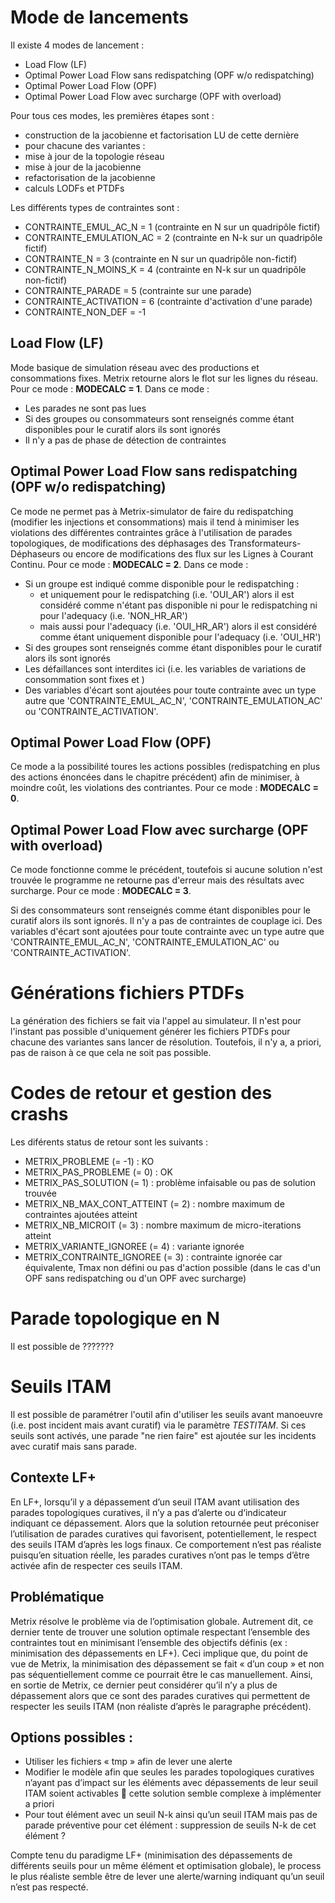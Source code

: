 <style>
r { color: Red }
o { color: Orange }
g { color: Green }
y { color: yellow}
</style>

# Mode de lancements

Il existe 4 modes de lancement :
- Load Flow (LF)
- Optimal Power Load Flow sans redispatching (OPF w/o redispatching)
- Optimal Power Load Flow (OPF)
- Optimal Power Load Flow avec surcharge (OPF with overload)

Pour tous ces modes, les premières étapes sont :
- construction de la jacobienne et factorisation LU de cette dernière
- pour chacune des variantes :
 - mise à jour de la topologie réseau
 - mise à jour de la jacobienne
 - refactorisation de la jacobienne
 - calculs LODFs et PTDFs
 

Les différents types de contraintes sont :
- CONTRAINTE_EMUL_AC_N = 1 (contrainte en N sur un quadripôle fictif)
- CONTRAINTE_EMULATION_AC = 2 (contrainte en N-k sur un quadripôle fictif)
- CONTRAINTE_N = 3 (contrainte en N sur un quadripôle non-fictif)
- CONTRAINTE_N_MOINS_K = 4 (contrainte en N-k sur un quadripôle non-fictif)
- CONTRAINTE_PARADE = 5 (contrainte sur une parade)
- CONTRAINTE_ACTIVATION = 6 (contrainte d'activation d'une parade)
- CONTRAINTE_NON_DEF = -1

## Load Flow (LF)
Mode basique de simulation réseau avec des productions et consommations fixes. Metrix retourne alors le flot sur les lignes du réseau.
Pour ce mode : **MODECALC = 1**.
Dans ce mode :
 - Les parades ne sont pas lues
 - Si des groupes ou consommateurs sont renseignés comme étant disponibles pour le curatif alors ils sont ignorés
 - Il n'y a pas de phase de détection de contraintes

## Optimal Power Load Flow sans redispatching (OPF w/o redispatching)
Ce mode ne permet pas à Metrix-simulator de faire du redispatching (modifier les injections et consommations) mais il tend à minimiser les violations des différentes contraintes grâce à l'utilisation de parades topologiques, de modifications des déphasages des Transformateurs-Déphaseurs ou encore de modifications des flux sur les Lignes à Courant Continu.
Pour ce mode : **MODECALC = 2**.
Dans ce mode :
- Si un groupe est indiqué comme disponible pour le redispatching :
  - et uniquement pour le redispatching (i.e. 'OUI_AR') alors il est considéré comme n'étant pas disponible ni pour le redispatching ni pour l'adequacy (i.e. 'NON_HR_AR')
  - mais aussi pour l'adequacy (i.e. 'OUI_HR_AR') alors il est considéré comme étant uniquement disponible pour l'adequacy (i.e. 'OUI_HR')
- Si des groupes sont renseignés comme étant disponibles pour le curatif alors ils sont ignorés
- Les défaillances sont interdites ici (i.e. les variables de variations de consommation sont fixes et )
- Des variables d'écart sont ajoutées pour toute contrainte avec un type autre que 'CONTRAINTE_EMUL_AC_N', 'CONTRAINTE_EMULATION_AC' ou 'CONTRAINTE_ACTIVATION'.

## Optimal Power Load Flow (OPF)
Ce mode a la possibilité toures les actions possibles (redispatching en plus des actions énoncées dans le chapitre précédent) afin de minimiser, à moindre coût, les violations des contriantes.
Pour ce mode : **MODECALC = 0**.

## Optimal Power Load Flow avec surcharge (OPF with overload)
Ce mode fonctionne comme le précédent, toutefois si aucune solution n'est trouvée le programme ne retourne pas d'erreur mais des résultats avec surcharge.
Pour ce mode : **MODECALC = 3**.

Si des consommateurs sont renseignés comme étant disponibles pour le curatif alors ils sont ignorés.
Il n'y a pas de contraintes de couplage ici.
Des variables d'écart sont ajoutées pour toute contrainte avec un type autre que 'CONTRAINTE_EMUL_AC_N', 'CONTRAINTE_EMULATION_AC' ou 'CONTRAINTE_ACTIVATION'.

# Générations fichiers PTDFs

La génération des fichiers se fait via l'appel au simulateur. Il n'est pour l'instant pas possible d'uniquement générer les fichiers PTDFs pour chacune des variantes sans lancer de résolution.
Toutefois, il n'y a, a priori, pas de raison à ce que cela ne soit pas possible.

# Codes de retour et gestion des crashs

Les diférents status de retour sont les suivants :
- METRIX_PROBLEME (= -1) : KO
- METRIX_PAS_PROBLEME (= 0) : OK
- METRIX_PAS_SOLUTION (= 1) : problème infaisable ou pas de solution trouvée
- METRIX_NB_MAX_CONT_ATTEINT (= 2) : nombre maximum de contraintes ajoutées atteint
- METRIX_NB_MICROIT (= 3) : nombre maximum de micro-iterations atteint
- METRIX_VARIANTE_IGNOREE (= 4) : variante ignorée
- METRIX_CONTRAINTE_IGNOREE (= 3) : contrainte ignorée car équivalente, Tmax non défini ou pas d'action possible (dans le cas d'un OPF sans redispatching ou d'un OPF avec surcharge)

# Parade topologique en N

Il est possible de ???????

# Seuils ITAM

Il est possible de paramétrer l'outil afin d'utiliser les seuils avant manoeuvre (i.e. post incident mais avant curatif) via le paramètre *TESTITAM*.
Si ces seuils sont activés, une parade "ne rien faire" est ajoutée sur les incidents avec curatif mais sans parade.

## Contexte LF+
En LF+, lorsqu’il y a dépassement d’un seuil ITAM avant utilisation des parades topologiques curatives, il n’y a pas d’alerte ou d‘indicateur indiquant ce dépassement. Alors que la solution retournée peut préconiser l’utilisation de parades curatives qui favorisent, potentiellement, le respect des seuils ITAM d’après les logs finaux.
Ce comportement n’est pas réaliste puisqu’en situation réelle, les parades curatives n’ont pas le temps d’être activée afin de respecter ces seuils ITAM.

## Problématique
Metrix résolve le problème via de l’optimisation globale. Autrement dit, ce dernier tente de trouver une solution optimale respectant l’ensemble des contraintes tout en minimisant l’ensemble des objectifs définis (ex : minimisation des dépassements en LF+). Ceci implique que, du point de vue de Metrix, la minimisation des dépassement se fait « d’un coup » et non pas séquentiellement comme ce pourrait être le cas manuellement. Ainsi, en sortie de Metrix, ce dernier peut considérer qu’il n’y a plus de dépassement alors que ce sont des parades curatives qui permettent de respecter les seuils ITAM (non réaliste d’après le paragraphe précédent). 
 

## Options possibles :
 
 - Utiliser les fichiers « tmp » afin de lever une alerte
 - Modifier le modèle afin que seules les parades topologiques curatives n’ayant pas d’impact sur les éléments avec dépassements de leur seuil ITAM soient activables  cette solution semble complexe à implémenter a priori
 - Pour tout élément avec un seuil N-k ainsi qu’un seuil ITAM mais pas de parade préventive pour cet élément : suppression de seuils N-k de cet élément ?
 
Compte tenu du paradigme LF+ (minimisation des dépassements de différents seuils pour un même élément et optimisation globale), le process le plus réaliste semble être de lever une alerte/warning indiquant qu’un seuil n’est pas respecté.

